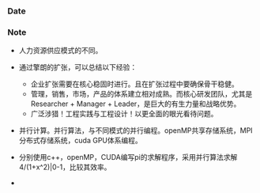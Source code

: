 ### Date

### Note
- 人力资源供应模式的不同。
- 通过擎朗的扩张，可以总结以下经验：
	- 企业扩张需要在核心稳固时进行。且在扩张过程中要确保骨干稳健。
	- 管理，销售，市场，产品的体系建立相对成熟。而核心研发团队，尤其是Researcher + Manager + Leader，是巨大的有生力量和战略优势。
	- 广泛涉猎！工程实践与工程设计！以更全面的眼光看待问题。
- 并行计算。并行算法，与不同模式的并行编程。openMP共享存储系统，MPI分布式存储系统，cuda GPU体系编程。


- 分别使用c++，openMP，CUDA编写pi的求解程序，采用并行算法求解4/(1+x^2)|0-1，比较其效率。
- 
